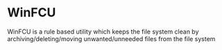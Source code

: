 # WinFCU
WinFCU is a rule based utility which keeps the file system clean by archiving/deleting/moving unwanted/unneeded files from the file system
